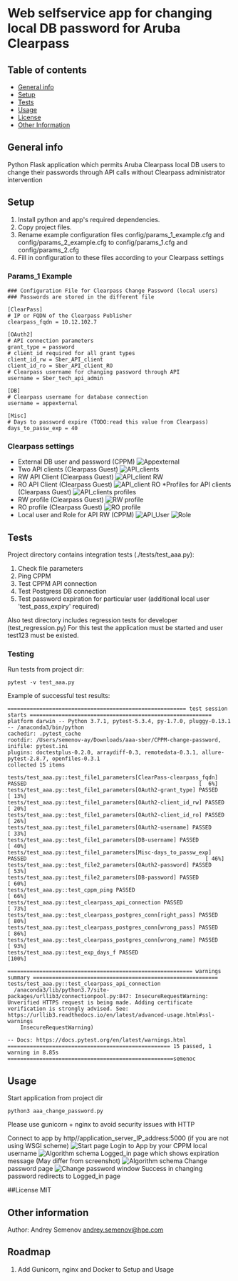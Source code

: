 # Web selfservice app for changing local DB password for Aruba Clearpass
## Table of contents
* [General info](#general-info)
* [Setup](#setup)
* [Tests](#tests)
* [Usage](#usage)
* [License](#license)
* [Other Information](#other-infirmation)


## General info
Python Flask application which permits Aruba Clearpass local DB users to change their passwords through API calls
without Clearpass administrator intervention
	
## Setup
1. Install python and app's required dependencies.
2. Copy project files.
3. Rename example configuration files config/params_1_example.cfg and config/params_2_example.cfg to config/params_1.cfg and config/params_2.cfg
4. Fill in configuration to these files according to your Clearpass settings
### Params_1 Example
```
### Configuration File for Clearpass Change Password (local users)
### Passwords are stored in the different file

[ClearPass]
# IP or FQDN of the Clearpass Publisher
clearpass_fqdn = 10.12.102.7

[OAuth2]
# API connection parameters
grant_type = password
# client_id required for all grant types
client_id_rw = Sber_API_client
client_id_ro = Sber_API_client_RO
# Clearpass username for changing password through API
username = Sber_tech_api_admin

[DB]
# Clearpass username for database connection
username = appexternal

[Misc]
# Days to password expire (TODO:read this value from Clearpass)
days_to_passw_exp = 40
```
### Clearpass settings
* External DB user and password (CPPM)
![Appexternal](./images/appexternal.jpg)
* Two API clients (Clearpass Guest)
![API_clients](./images/apiclients.jpg)
* RW API Client (Clearpass Guest)
![API_client RW](./images/apiclientrw.jpg)
* RO API Client (Clearpass Guest)
![API_client RO](./images/apiclientro.jpg)
*Profiles for API clients (Clearpass Guest)
![API_clients profiles](./images/apiprofiles.jpg)
* RW profile (Clearpass Guest)
![RW profile](./images/rwprofile.jpg)
* RO profile (Clearpass Guest)
![RO profile](./images/roprofile.jpg)
* Local user and Role for API RW (CPPM)
![API_User](./images/api_user.jpg)
![Role](./images/role.jpg)

## Tests
Project directory contains integration tests (./tests/test_aaa.py):
1. Check file parameters
2. Ping CPPM
3. Test CPPM API connection
4. Test Postgress DB connection
5. Test password expiration for particular user (additional local user 'test_pass_expiry' required) 

Also test directory includes regression tests for developer (test_regression.py)
For this test the application must be started and user test123 must be existed.

### Testing
Run tests from project dir:
```
pytest -v test_aaa.py
```
Example of successful test results:
```
======================================================== test session starts =========================================================
platform darwin -- Python 3.7.1, pytest-5.3.4, py-1.7.0, pluggy-0.13.1 -- /anaconda3/bin/python
cachedir: .pytest_cache
rootdir: /Users/semenov-ay/Downloads/aaa-sber/CPPM-change-password, inifile: pytest.ini
plugins: doctestplus-0.2.0, arraydiff-0.3, remotedata-0.3.1, allure-pytest-2.8.7, openfiles-0.3.1
collected 15 items                                                                                                                   

tests/test_aaa.py::test_file1_parameters[ClearPass-clearpass_fqdn] PASSED                                                      [  6%]
tests/test_aaa.py::test_file1_parameters[OAuth2-grant_type] PASSED                                                             [ 13%]
tests/test_aaa.py::test_file1_parameters[OAuth2-client_id_rw] PASSED                                                           [ 20%]
tests/test_aaa.py::test_file1_parameters[OAuth2-client_id_ro] PASSED                                                           [ 26%]
tests/test_aaa.py::test_file1_parameters[OAuth2-username] PASSED                                                               [ 33%]
tests/test_aaa.py::test_file1_parameters[DB-username] PASSED                                                                   [ 40%]
tests/test_aaa.py::test_file1_parameters[Misc-days_to_passw_exp] PASSED                                                        [ 46%]
tests/test_aaa.py::test_file2_parameters[OAuth2-password] PASSED                                                               [ 53%]
tests/test_aaa.py::test_file2_parameters[DB-password] PASSED                                                                   [ 60%]
tests/test_aaa.py::test_cppm_ping PASSED                                                                                       [ 66%]
tests/test_aaa.py::test_clearpass_api_connection PASSED                                                                        [ 73%]
tests/test_aaa.py::test_clearpass_postgres_conn[right_pass] PASSED                                                             [ 80%]
tests/test_aaa.py::test_clearpass_postgres_conn[wrong_pass] PASSED                                                             [ 86%]
tests/test_aaa.py::test_clearpass_postgres_conn[wrong_name] PASSED                                                             [ 93%]
tests/test_aaa.py::test_exp_days_f PASSED                                                                                      [100%]

========================================================== warnings summary ==========================================================
tests/test_aaa.py::test_clearpass_api_connection
  /anaconda3/lib/python3.7/site-packages/urllib3/connectionpool.py:847: InsecureRequestWarning: Unverified HTTPS request is being made. Adding certificate verification is strongly advised. See: https://urllib3.readthedocs.io/en/latest/advanced-usage.html#ssl-warnings
    InsecureRequestWarning)

-- Docs: https://docs.pytest.org/en/latest/warnings.html
=================================================== 15 passed, 1 warning in 8.85s ====================================================semenoc
```

## Usage

Start application from project dir
```
python3 aaa_change_password.py 
```
Please use gunicorn + nginx to avoid security issues with HTTP

Connect to app by http//application_server_IP_address:5000
(if you are not using WSGI scheme)
![Start page](./images/start.jpg)
Login to App by your CPPM local username
![Algorithm schema](./images/login.jpg)
Logged_in page which shows expiration message (May differ from screenshot)
![Algorithm schema](./images/logged_in.jpg)
Change password page
![Change password window](./images/change_password.jpg)
Success in changing password redirects to Logged_in page

##License
MIT

## Other information
Author: Andrey Semenov andrey.semenov@hpe.com

## Roadmap
1. Add Gunicorn, nginx and Docker to Setup and Usage